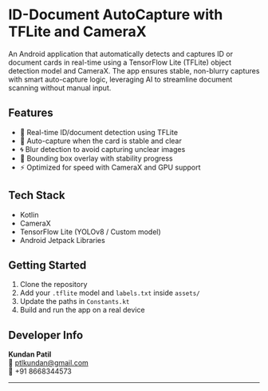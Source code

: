 # ID-Document AutoCapture with TFLite and CameraX

An Android application that automatically detects and captures ID or document cards in real-time using a TensorFlow Lite (TFLite) object detection model and CameraX. The app ensures stable, non-blurry captures with smart auto-capture logic, leveraging AI to streamline document scanning without manual input.

## Features
- 📸 Real-time ID/document detection using TFLite
- 🤖 Auto-capture when the card is stable and clear
- 🌀 Blur detection to avoid capturing unclear images
- 🎯 Bounding box overlay with stability progress
- ⚡ Optimized for speed with CameraX and GPU support

## Tech Stack
- Kotlin
- CameraX
- TensorFlow Lite (YOLOv8 / Custom model)
- Android Jetpack Libraries

## Getting Started
1. Clone the repository  
2. Add your `.tflite` model and `labels.txt` inside `assets/`  
3. Update the paths in `Constants.kt`  
4. Build and run the app on a real device

## Developer Info
**Kundan Patil**  
📧 ptlkundan@gmail.com  
📱 +91 8668344573

---
